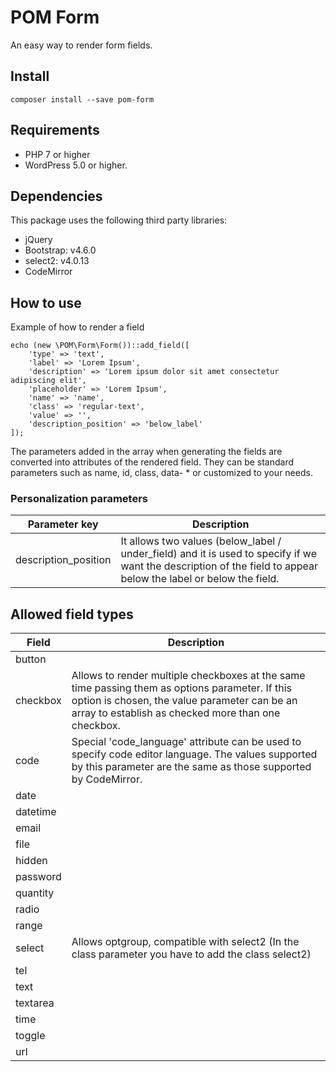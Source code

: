 # POM Form
An easy way to render form fields.

## Install
```
composer install --save pom-form
```

## Requirements
* PHP 7 or higher
* WordPress 5.0 or higher.

## Dependencies
This package uses the following third party libraries:
* jQuery
* Bootstrap: v4.6.0
* select2: v4.0.13
* CodeMirror

## How to use
Example of how to render a field
```
echo (new \POM\Form\Form())::add_field([
    'type' => 'text',
    'label' => 'Lorem Ipsum',
    'description' => 'Lorem ipsum dolor sit amet consectetur adipiscing elit',
    'placeholder' => 'Lorem Ipsum',
    'name' => 'name',
    'class' => 'regular-text',
    'value' => '',
    'description_position' => 'below_label'
]);
```

The parameters added in the array when generating the fields are converted into attributes of the rendered field.
They can be standard parameters such as name, id, class, data- * or customized to your needs.

### Personalization parameters
Parameter key | Description
------------- | -------------
description_position  | It allows two values (below_label / under_field) and it is used to specify if we want the description of the field to appear below the label or below the field.

## Allowed field types
Field | Description
------------- | -------------
button |
checkbox | Allows to render multiple checkboxes at the same time passing them as options parameter. If this option is chosen, the value parameter can be an array to establish as checked more than one checkbox.
code | Special 'code_language' attribute can be used to specify code editor language. The values supported by this parameter are the same as those supported by CodeMirror.
date |
datetime |
email |
file |
hidden |
password |
quantity |
radio |
range |
select | Allows optgroup, compatible with select2 (In the class parameter you have to add the class select2)
tel |
text |
textarea |
time |
toggle |
url |
